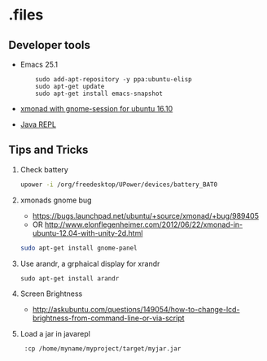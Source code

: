 # .files

## Developer tools

- Emacs 25.1
  ```
      sudo add-apt-repository -y ppa:ubuntu-elisp
      sudo apt-get update
      sudo apt-get install emacs-snapshot
  ```

- [xmonad with gnome-session for ubuntu 16.10](https://github.com/Gekkio/gnome-session-xmonad)

- [Java REPL](http://www.javarepl.com/console.html)

## Tips and Tricks

1) Check battery

    ``` sh
    upower -i /org/freedesktop/UPower/devices/battery_BAT0
    ```

2) xmonads gnome bug

    - https://bugs.launchpad.net/ubuntu/+source/xmonad/+bug/989405
    - OR http://www.elonflegenheimer.com/2012/06/22/xmonad-in-ubuntu-12.04-with-unity-2d.html
    ```sh
    sudo apt-get install gnome-panel
    ```

3) Use arandr, a grphaical display for xrandr

    ``` sudo apt-get install arandr ```


4) Screen Brightness

    - http://askubuntu.com/questions/149054/how-to-change-lcd-brightness-from-command-line-or-via-script


5) Load a jar in javarepl

    ``` :cp /home/myname/myproject/target/myjar.jar```
